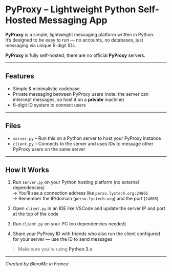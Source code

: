 # PyProxy – Lightweight Python Self-Hosted Messaging App

**PyProxy** is a simple, lightweight messaging platform written in Python.  
It’s designed to be easy to run — no accounts, no databases, just messaging via unique 6-digit IDs.

**PyProxy** is fully self-hosted; there are no official **PyProxy** servers.

---

## Features

- Simple & minimalistic codebase  
- Private messaging between PyProxy users (note: the server can intercept messages, so host it on a **private** machine)  
- 6-digit ID system to connect users  

---

## Files

- `server.py` – Run this on a Python server to host your PyProxy instance  
- `client.py` – Connects to the server and uses IDs to message other PyProxy users on the same server  

---

## How It Works

1. Run `server.py` on your Python hosting platform (no external dependencies)  
   → You’ll see a connection address like `perso.lystech.org:24865`  
   → Remember the IP/domain (`perso.lystech.org`) and the port (`24865`)  

2. Open `client.py` in an IDE like VSCode and update the server IP and port at the top of the code  

3. Run `client.py` on your PC (no dependencies needed)  

4. Share your PyProxy ID with friends who also run the client configured for your server — use the ID to send messages  

> Make sure you're using **Python 3.x**

---

_Created by BloraMc in France_

